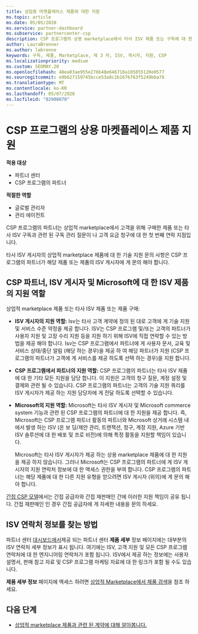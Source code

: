 ```yaml
---
title: 상업용 마켓플레이스 제품에 대한 지원
ms.topic: article
ms.date: 05/05/2020
ms.service: partner-dashboard
ms.subservice: partnercenter-csp
description: CSP 프로그램의 상용 marketplace에서 타사 ISV 제품 또는 구독에 대 한 지원에 대해 알아봅니다.
author: LauraBrenner
ms.author: labrenne
keywords: 구독, 제품, Marketplace, 제 3 자, ISV, 게시자, 지원, CSP
ms.localizationpriority: medium
ms.custom: SEOMAY.20
ms.openlocfilehash: 48ea03ae955e276b48e646718a105855120e0577
ms.sourcegitcommit: e9b627159745bcce53a8c2b1676f63f5249bba76
ms.translationtype: MT
ms.contentlocale: ko-KR
ms.lasthandoff: 05/07/2020
ms.locfileid: "82908070"
---
```

# <a name="support-for-commercial-marketplace-products-in-the-csp-program"></a>CSP 프로그램의 상용 마켓플레이스 제품 지원

**적용 대상**

- 파트너 센터
- CSP 프로그램의 파트너

**적절한 역할**

- 글로벌 관리자
- 관리 에이전트

CSP 프로그램의 파트너는 상업적 marketplace에서 고객을 위해 구매한 제품 또는 타사 ISV 구독과 관련 된 구독 관리 질문이 나 고객 요금 청구에 대 한 첫 번째 연락 지점입니다.

타사 ISV 게시자의 상업적 marketplace 제품에 대 한 기술 지원 문의 사항은 CSP 프로그램의 파트너가 해당 제품 또는 제품의 ISV 게시자에 게 문의 해야 합니다.

## <a name="support-roles-of-isv-products-for-csp-partners-isv-publishers-and-microsoft"></a>CSP 파트너, ISV 게시자 및 Microsoft에 대 한 ISV 제품의 지원 역할

상업적 marketplace 제품 또는 타사 ISV 제품 또는 제품 구매:

- **ISV 게시자의 지원 역할:** Isv는 타사 고객 계약에 정의 된 대로 고객에 게 기술 지원 및 서비스 수준 약정을 제공 합니다. ISV는 CSP 프로그램 및/또는 고객의 파트너가 사용자 지원 및 고장 수리 지원 등을 지원 하기 위해 ISV에 직접 연락할 수 있는 방법을 제공 해야 합니다. Isv는 CSP 프로그램에서 파트너에 게 사용자 문서, 교육 및 서비스 상태/중단 알림 (해당 하는 경우)을 제공 하 여 해당 파트너가 지원 (CSP 프로그램의 파트너가 고객에 게 서비스를 제공 하도록 선택 하는 경우)을 지원 합니다.

- **CSP 프로그램에서 파트너의 지원 역할:** CSP 프로그램의 파트너는 타사 ISV 제품에 대 한 기타 모든 지원을 담당 합니다. 이 지원은 고객의 청구 질문, 계정 설정 및 결제와 관련 될 수 있습니다. CSP 프로그램의 파트너는 고객의 기술 지원 쿼리를 ISV 게시자가 제공 하는 지원 담당자에 게 전달 하도록 선택할 수 있습니다.

- **Microsoft의 지원 역할:** Microsoft는 타사 ISV 게시자 및 Microsoft commerce system 기능과 관련 된 CSP 프로그램의 파트너에 대 한 지원을 제공 합니다. 즉, Microsoft는 CSP 프로그램 파트너 활동의 파트너와 Microsoft 상거래 시스템 내에서 발생 하는 ISV (온 보 딩/제안 관리, 트랜잭션, 청구, 계정 지원, Azure 기반 ISV 솔루션에 대 한 배포 및 프로 비전)에 의해 특정 활동을 지원할 책임이 있습니다.

    Microsoft는 타사 ISV 게시자가 제공 하는 상용 marketplace 제품에 대 한 지원을 제공 하지 않습니다. 그러나 Microsoft는 CSP 프로그램의 파트너에 게 ISV 게시자의 지원 연락처 정보에 대 한 액세스 권한을 부여 합니다. CSP 프로그램의 파트너는 해당 제품에 대 한 다른 지원 유형을 얻으려면 ISV 게시자 (위의)에 게 문의 해야 합니다.

[간접 CSP 모델](csp-overview.md#indirect-model)에서는 간접 공급자와 간접 재판매인 간에 이러한 지원 책임이 공유 됩니다. 간접 재판매인 인 경우 간접 공급자에 게 자세한 내용을 문의 하세요.

## <a name="how-to-find-isv-contact-information"></a>ISV 연락처 정보를 찾는 방법

파트너 센터 [대시보드에서](https://partner.microsoft.com/dashboard)제공 되는 파트너 센터 **제품 세부** 정보 페이지에는 대부분의 ISV 연락처 세부 정보가 표시 됩니다. 여기에는 ISV, 고객 지원 및 모든 CSP 프로그램 연락처에 대 한 엔지니어링 연락처가 포함 됩니다. ISV에서 제공 하는 정보에는 사용자 설명서, 판매 참고 자료 및 CSP 프로그램 마케팅 자료에 대 한 링크가 포함 될 수도 있습니다.

**제품 세부 정보** 페이지에 액세스 하려면 [상업적 Marketplace에서 제품 검색](csp-commercial-marketplace-discover.md#view-marketplace-offers-in-partner-center)을 참조 하세요.

## <a name="next-steps"></a>다음 단계

- [상업적 marketplace 제품과 관련 된 계약에 대해 알아봅니다.](csp-commercial-marketplace-contracting.md)
